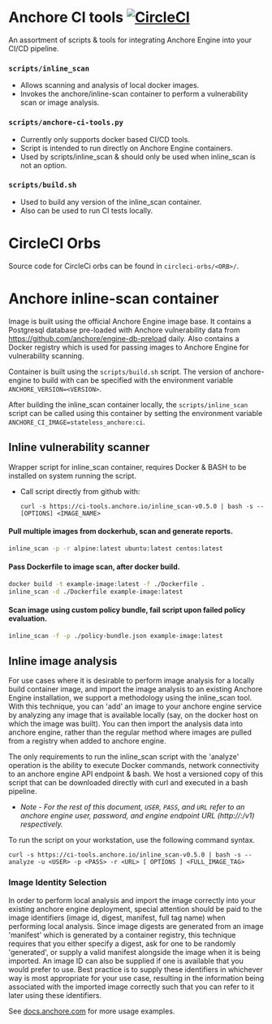 # Anchore CI tools [![CircleCI](https://circleci.com/gh/anchore/ci-tools.svg?style=svg)](https://circleci.com/gh/anchore/ci-tools)

An assortment of scripts & tools for integrating Anchore Engine into your CI/CD pipeline.

### `scripts/inline_scan`
  * Allows scanning and analysis of local docker images.
  * Invokes the anchore/inline-scan container to perform a vulnerability scan or image analysis.

### `scripts/anchore-ci-tools.py`
  * Currently only supports docker based CI/CD tools. 
  * Script is intended to run directly on Anchore Engine containers.
  * Used by scripts/inline_scan & should only be used when inline_scan is not an option.

### `scripts/build.sh`
  * Used to build any version of the inline_scan container.
  * Also can be used to run CI tests locally.

# CircleCI Orbs

Source code for CircleCi orbs can be found in `circleci-orbs/<ORB>/`.

# Anchore inline-scan container

Image is built using the official Anchore Engine image base. It contains a Postgresql database pre-loaded with Anchore vulnerability data from https://github.com/anchore/engine-db-preload daily. Also contains a Docker registry which is used for passing images to Anchore Engine for vulnerability scanning.

Container is built using the `scripts/build.sh` script. The version of anchore-engine to build with can be specified with the environment variable `ANCHORE_VERSION=<VERSION>`.

After building the inline_scan container locally, the `scripts/inline_scan` script can be called using this container by setting the environment variable `ANCHORE_CI_IMAGE=stateless_anchore:ci`.

## Inline vulnerability scanner
Wrapper script for inline_scan container, requires Docker & BASH to be installed on system running the script.
* Call script directly from github with: 
  
  ```curl -s https://ci-tools.anchore.io/inline_scan-v0.5.0 | bash -s -- [OPTIONS] <IMAGE_NAME>```

#### Pull multiple images from dockerhub, scan and generate reports.
```bash
inline_scan -p -r alpine:latest ubuntu:latest centos:latest
```

#### Pass Dockerfile to image scan, after docker build.
```bash
docker build -t example-image:latest -f ./Dockerfile .
inline_scan -d ./Dockerfile example-image:latest
```

#### Scan image using custom policy bundle, fail script upon failed policy evaluation.
```bash
inline_scan -f -p ./policy-bundle.json example-image:latest
```

## Inline image analysis

For use cases where it is desirable to perform image analysis for a locally build container image, and import the image analysis to an existing Anchore Engine installation, we support a methodology using the inline_scan tool.  With this technique, you can 'add' an image to your anchore engine service by analyzing any image that is available locally (say, on the docker host on which the image was built). You can then import the analysis data into anchore engine, rather than the regular method where images are pulled from a registry when added to anchore engine.

The only requirements to run the inline_scan script with the 'analyze' operation is the ability to execute Docker commands, network connectivity to an anchore engine API endpoint & bash. We host a versioned copy of this script that can be downloaded directly with curl and executed in a bash pipeline.

* *Note - For the rest of this document, `USER`, `PASS`, and `URL` refer to an anchore engine user, password, and engine endpoint URL (http://<anchore-engine-host>:<port>/v1) respectively.*

To run the script on your workstation, use the following command syntax.

`curl -s https://ci-tools.anchore.io/inline_scan-v0.5.0 | bash -s -- analyze -u <USER> -p <PASS> -r <URL> [ OPTIONS ] <FULL_IMAGE_TAG>`

### Image Identity Selection
In order to perform local analysis and import the image correctly into your existing anchore engine deployment, special attention should be paid to the image identifiers (image id, digest, manifest, full tag name) when performing local analysis.  Since image digests are generated from an image 'manifest' which is generated by a container registry, this technique requires that you either specify a digest, ask for one to be randomly 'generated', or supply a valid manifest alongside the image when it is being imported.  An image ID can also be supplied if one is available that you would prefer to use.  Best practice is to supply these identifiers in whichever way is most appropriate for your use case, resulting in the information being associated with the imported image correctly such that you can refer to it later using these identifiers.

See [docs.anchore.com](https://docs.anchore.com/current/docs/engine/usage/integration/ci_cd/inline_analysis/) for more usage examples.
